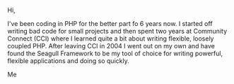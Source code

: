 <!-- Name: User/MalaneyHill -->
<!-- Version: 2 -->
<!-- Last-Modified: 2006/11/10 21:54:22 -->
<!-- Author: anonymous -->
Hi,

I've been coding in PHP for the better part fo 6 years now.  I started off writing
bad code for small projects and then spent two years at Community Connect (CCI) where I
learned quite a bit about writing flexible, loosely coupled PHP.  After leaving CCI
in 2004 I went out on my own and have found the Seagull Framework to be my tool of choice
for writing powerful, flexible applications and doing so quickly.

Me